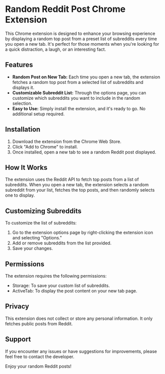 # Random Reddit Post Chrome Extension

This Chrome extension is designed to enhance your browsing experience by displaying a random top post from a preset list of subreddits every time you open a new tab. It's perfect for those moments when you're looking for a quick distraction, a laugh, or an interesting fact.

## Features

- **Random Post on New Tab:** Each time you open a new tab, the extension fetches a random top post from a selected list of subreddits and displays it.
- **Customizable Subreddit List:** Through the options page, you can customize which subreddits you want to include in the random selection.
- **Easy to Use:** Simply install the extension, and it's ready to go. No additional setup required.

## Installation

1. Download the extension from the Chrome Web Store.
2. Click "Add to Chrome" to install.
3. Once installed, open a new tab to see a random Reddit post displayed.

## How It Works

The extension uses the Reddit API to fetch top posts from a list of subreddits. When you open a new tab, the extension selects a random subreddit from your list, fetches the top posts, and then randomly selects one to display.

## Customizing Subreddits

To customize the list of subreddits:
1. Go to the extension options page by right-clicking the extension icon and selecting "Options."
2. Add or remove subreddits from the list provided.
3. Save your changes.

## Permissions

The extension requires the following permissions:
- Storage: To save your custom list of subreddits.
- ActiveTab: To display the post content on your new tab page.

## Privacy

This extension does not collect or store any personal information. It only fetches public posts from Reddit.

## Support

If you encounter any issues or have suggestions for improvements, please feel free to contact the developer.

Enjoy your random Reddit posts!
